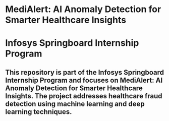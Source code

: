 # MediAlert: AI Anomaly Detection for Smarter Healthcare Insights
# Infosys Springboard Internship Program
## This repository is part of the Infosys Springboard Internship Program and focuses on MediAlert: AI Anomaly Detection for Smarter Healthcare Insights. The project addresses healthcare fraud detection using machine learning and deep learning techniques.

